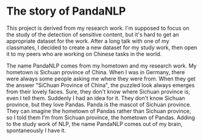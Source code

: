 # The story of PandaNLP

 
This project is derived from my research work. I'm supposed to focus on the study of the detection of sensitive content, but it's hard to get an appropriate dataset for the work. After a long talk with one of my classmates, I decided to create a new dataset for my study work, then open it to my peers who are working on Chinese tasks in the world.
 
The name PandaNLP comes from my hometown and my research work. My hometown is Sichuan province of China. When I was in Germany, there were always some people asking me where they were from. When they get the answer "SiChuan Province of China", the puzzled look always emerges from their lovely faces. Sure, they don't know where Sichuan province is, even I tell them. Suddenly I had an idea for it. They don't know Sichuan province, but they love Pandas. Panda is the mascot of Sichuan province. They can imagine the hometown of Pandas rather than Sichuan province, so I told them I'm from Sichuan province, the hometown of Pandas. Adding to the study work of NLP, the name PandaNLP comes out of my brain, spontaneously I have it.
